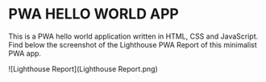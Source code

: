 # PWA HELLO WORLD APP

This is a PWA hello world application written in HTML, CSS and JavaScript.
Find below the screenshot of the Lighthouse PWA Report of this minimalist PWA app.

![Lighthouse Report](Lighthouse Report.png)
